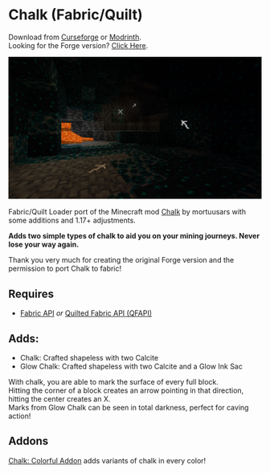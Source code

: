 # Chalk (Fabric/Quilt)  
Download from [Curseforge](https://www.curseforge.com/minecraft/mc-mods/chalk-fabric) or [Modrinth](https://modrinth.com/mod/chalk).  
Looking for the Forge version? [Click Here](https://modrinth.com/mod/chalk-mod).  

![Chalk](./images/chalk_sculk.png "Chalk")

Fabric/Quilt Loader port of the Minecraft mod [Chalk](https://github.com/mortuusars/Chalk) by mortuusars with some additions and 1.17+ adjustments.  

**Adds two simple types of chalk to aid you on your mining journeys. Never lose your way again.**

Thank you very much for creating the original Forge version and the permission to port Chalk to fabric!  

## Requires  
- [Fabric API](https://modrinth.com/mod/fabric-api) *or* [Quilted Fabric API (QFAPI)](https://modrinth.com/mod/qsl)  

## Adds:  
- Chalk: Crafted shapeless with two Calcite  
- Glow Chalk: Crafted shapeless with two Calcite and a Glow Ink Sac  

With chalk, you are able to mark the surface of every full block.  
Hitting the corner of a block creates an arrow pointing in that direction, hitting the center creates an X.  
Marks from Glow Chalk can be seen in total darkness, perfect for caving action!  

## Addons  
[Chalk: Colorful Addon](https://modrinth.com/mod/chalk-colorful-addon) adds variants of chalk in every color!  